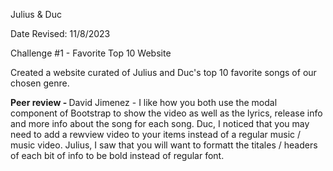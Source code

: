 Julius & Duc

 Date Revised: 11/8/2023

Challenge #1 - Favorite Top 10 Website

Created a website curated of Julius and Duc's top 10 favorite songs of our chosen genre.


<strong> Peer review - </strong> David Jimenez - I like how you both use the modal component of Bootstrap to show the video as well as the lyrics, release info and more info about the song for each song.  Duc, I noticed that you may need to add a rewview video to your items instead of a regular music / music video.  Julius, I saw that you will want to formatt the titales / headers of each bit of info to be bold instead of regular font.
